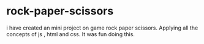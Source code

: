 # rock-paper-scissors
i have created an mini project on game rock paper scissors. Applying all the concepts of js , html and css. It was fun doing this.
